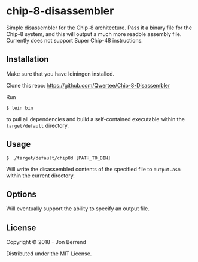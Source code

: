 # chip-8-disassembler

Simple disassembler for the Chip-8 architecture.
Pass it a binary file for the Chip-8 system, and this will output a much more readble assembly file.
Currently does not support Super Chip-48 instructions.

## Installation

Make sure that you have leiningen installed.

Clone this repo: https://github.com/Qwertee/Chip-8-Disassembler

Run

    $ lein bin

to pull all dependencies and build a self-contained executable within the 
`target/default` directory.

## Usage

    $ ./target/default/chip8d [PATH_TO_BIN]
    
Will write the disassembled contents of the specified file to `output.asm` within the current directory.

## Options

Will eventually support the ability to specify an output file.

## License

Copyright © 2018 - Jon Berrend

Distributed under the MIT License.
